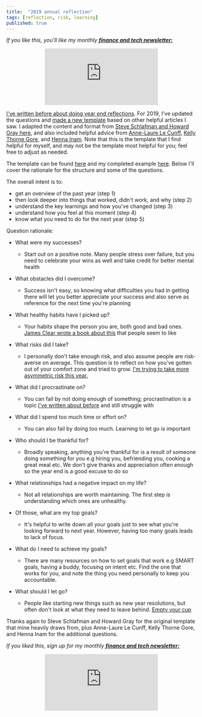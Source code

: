 ```yaml
---
title:  "2019 annual reflection"  
tags: [reflection, risk, learning]
published: true
---
```


*If you like this, you'll like my monthly* ***[finance and tech newsletter:](https://avoidboringpeople.substack.com/ "ABP")***

<style>
      .iframe-container {
        overflow: hidden;        
        padding-top: 50%; <!-- Calculated from the aspect ration of the content (in case of 16:9 it is 9/16= 0.5625) -->
        position: relative;
      }
      .iframe-container iframe { 
         border: 0;
         height: 100%; <!-- Finally, width and height are set to 100% so the iframe takes up 100% of the containers space. -->
         left: 0;
         position: absolute;
         top: 0;
         width: 100%;
         display: block;
         margin: 0 auto; <!-- center image -->
      }
      <!-- 4x3 Aspect Ratio -->
      .iframe-container-4x3 {
        padding-top: 75%;
      }
</style> 

<div class="iframe-container-4x3">
  <p align="center"><iframe src="https://avoidboringpeople.substack.com/embed" frameborder="0" scrolling="no"> </iframe></p>
</div>

[I've written before about doing year end reflections](https://www.leonlinsx.com/2018-year-end-reflection/ "2018 reflection"). For 2019, I've updated the questions and [made a new template](https://docs.google.com/document/d/1iGZJxnCs91LsHSnOK-C5ACq5SS50PEWRqCMnt2fXVY0/edit?usp=sharing "new template") based on other helpful articles I saw. I adapted the content and format from [Steve Schlafman
 and Howard Gray here](https://docs.google.com/document/d/1Ais6wP0HxoFfvHR9JVkf2sw2ft_EUBtb42JYOr6ObGo/edit "template"), and also included helpful advice from [Anne-Laure Le Cunff](https://docs.google.com/presentation/d/1WxAY5ujUeKKQ_Y1c-Ic_rHj2t3Kaw_GOpwTX1jY4y_k/edit?usp=sharing "template"), [Kelly Thorne Gore](https://ibloom.us/blog/10-end-of-the-year-reflection-questions/ "questions"), and [Henna Inam](https://www.forbes.com/sites/hennainam/2018/12/31/ten-questions-to-ask-in-your-personal-year-end-review/#1a0297287e7d "questions"). Note that this is the template that I find helpful for myself, and may not be the template most helpful for you; feel free to adjust as needed. 
 
The template can be found [here](https://docs.google.com/document/d/1iGZJxnCs91LsHSnOK-C5ACq5SS50PEWRqCMnt2fXVY0/edit?usp=sharing "template") and my completed example [here](https://docs.google.com/document/d/1iSrugAAQ9baLTXvh7Ck6YO7MUCB8CbQQqyEX8BMiUv0/edit?usp=sharing "public"). Below I'll cover the rationale for the structure and some of the questions.

The overall intent is to:
  - get an overview of the past year (step 1)
  - then look deeper into things that worked, didn't work, and why (step 2)
  - understand the key learnings and how you've changed (step 3)
  - understand how you feel at this moment (step 4)
  - know what you need to do for the next year (step 5)

Question rationale:

- What were my successes? 
  - Start out on a positive note. Many people stress over failure, but you need to celebrate your wins as well and take credit for better mental health
  
- What obstacles did I overcome?
  - Success isn't easy, so knowing what difficulties you had in getting there will let you better appreciate your success and also serve as reference for the next time you're planning
  
- What healthy habits have I picked up?
  - Your habits shape the person you are, both good and bad ones. [James Clear wrote a book about this](https://jamesclear.com/atomic-habits "Atomic") that people seem to like
  
- What risks did I take?
  - I personally don't take enough risk, and also assume people are risk-averse on average. This question is to reflect on how you've gotten out of your comfort zone and tried to grow. [I'm trying to take more asymmetric risk this year.](https://twitter.com/Leonlinsx/status/1212971688478101504?s=20 "twitter")
  
- What did I procrastinate on?
  - You can fail by not doing enough of something; procrastination is a topic [I've written about before](https://www.leonlinsx.com/procrastinate-another-way/ "procrastinate") and still struggle with

- What did I spend too much time or effort on?
  - You can also fail by doing too much. Learning to let go is important
  
- Who should I be thankful for?
  - Broadly speaking, anything you're thankful for is a result of someone doing something for you e.g hiring you, befriending you, cooking a great meal etc. We don't give thanks and appreciation often enough so the year end is a good excuse to do so
  
- What relationships had a negative impact on my life?
  - Not all relationships are worth maintaining. The first step is understanding which ones are unhealthy.
  
- Of those, what are my top goals?
  - It's helpful to write down all your goals just to see what you're looking forward to next year. However, having too many goals leads to lack of focus.
  
- What do I need to achieve my goals?
  - There are many resources on how to set goals that work e.g SMART goals, having a buddy, focusing on intent etc. Find the one that works for you, and note the thing you need personally to keep you accountable.

- What should I let go?
  - People like starting new things such as new year resolutions, but often don't look at what they need to leave behind. [Empty your cup](https://www.goodreads.com/quotes/48714-empty-your-cup-so-that-it-may-be-filled-become "bruce") 
  
Thanks again to Steve Schlafman and Howard Gray for the original template that mine heavily draws from, plus Anne-Laure Le Cunff, Kelly Thorne Gore, and Henna Inam for the additional questions.

*If you liked this, sign up for my monthly* ***[finance and tech newsletter:](https://avoidboringpeople.substack.com/ "ABP")***

<div class="iframe-container-4x3">
  <p align="center"><iframe src="https://avoidboringpeople.substack.com/embed" frameborder="0" scrolling="no"> </iframe></p>
</div>
